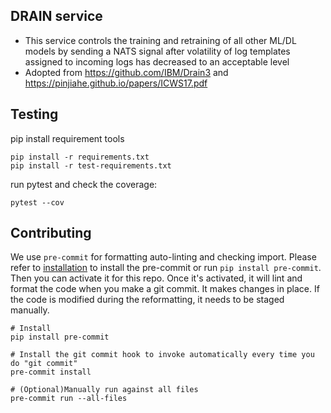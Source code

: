 ## DRAIN service

* This service controls the training and retraining of all other ML/DL models by sending a NATS signal after volatility of log templates assigned to incoming logs has decreased to an acceptable level
* Adopted from https://github.com/IBM/Drain3 and https://pinjiahe.github.io/papers/ICWS17.pdf

## Testing
pip install requirement tools
```
pip install -r requirements.txt
pip install -r test-requirements.txt
```

run pytest and check the coverage:
```
pytest --cov
```

## Contributing
We use `pre-commit` for formatting auto-linting and checking import. Please refer to [installation](https://pre-commit.com/#installation) to install the pre-commit or run `pip install pre-commit`. Then you can activate it for this repo. Once it's activated, it will lint and format the code when you make a git commit. It makes changes in place. If the code is modified during the reformatting, it needs to be staged manually.

```
# Install
pip install pre-commit

# Install the git commit hook to invoke automatically every time you do "git commit"
pre-commit install

# (Optional)Manually run against all files
pre-commit run --all-files
```
